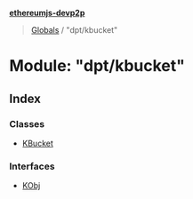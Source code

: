 **[ethereumjs-devp2p](../README.md)**

> [Globals](../README.md) / "dpt/kbucket"

# Module: "dpt/kbucket"

## Index

### Classes

* [KBucket](../classes/_dpt_kbucket_.kbucket.md)

### Interfaces

* [KObj](../interfaces/_dpt_kbucket_.kobj.md)
